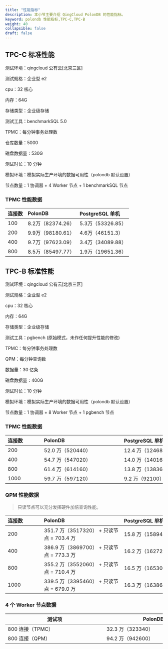 ```yaml
---
title: "性能指标"
description: 本小节主要介绍 QingCloud PolonDB 的性能指标。 
keyword: polondb 性能指标,TPC-C,TPC-B
weight: 40
collapsible: false
draft: false
---
```




## TPC-C 标准性能

测试环境：qingcloud 公有云[北京三区]

测试规格：企业型 e2

cpu：32 核心

内存：64G

存储类型：企业级存储

测试工具：benchmarkSQL 5.0

TPMC：每分钟事务处理数

仓库数量：5000

磁盘数据量：530G

测试时长：10 分钟

模拟环境：模拟实际生产环境的数据可用性（polondb 默认设置）

节点数量：1 协调器 + 4 Worker 节点 + 1 benchmarkSQL 节点

### TPMC 性能数据

| 连接数 | PolonDB           | PostgreSQL 单机   |
| :----- | :---------------- | :---------------- |
| 100    | 8.2万（82374.26） | 5.3万（53326.85） |
| 200    | 9.9万（98180.61） | 4.6万（46151.3）  |
| 400    | 9.7万（97623.09） | 3.4万（34089.88） |
| 800    | 8.5万（85497.77） | 1.9万（19651.36） |

## TPC-B 标准性能

测试环境：qingcloud 公有云[北京三区]

测试规格：企业型 e2

cpu：32 核心

内存：64G

存储类型：企业级存储

测试工具：pgbench (原始模式，未作任何提升性能的修改)

TPMC：每分钟事务处理数

QPM：每分钟查询数

数据量：30 亿条

磁盘数据量：400G

测试时长：10 分钟

模拟环境：模拟实际生产环境的数据可用性（polondb 默认设置）

节点数量：1 协调器 + 8 Worker 节点 + 1 pgbench 节点

### TPMC 性能数据

|<span style="display:inline-block;width:100px">连接数</span>| <span style="display:inline-block;width:240px">PolonDB</span>|<span style="display:inline-block;width:240px">PostgreSQL 单机</span>|
|:------ |:---------------- |:---------------- |
| 200    | 52.0 万（520440） | 12.4 万（124680） |
| 400    | 54.7 万（547020） | 14.0 万（140160） |
| 800    | 61.4 万（614160） | 13.8 万（138360） |
| 1000   | 59.7 万（597120） | 9.2 万（92100）   |

### QPM 性能数据
  
> 只读节点可以充分发挥硬件加倍查询性能。

| <span style="display:inline-block;width:100px">连接数</span> | <span style="display:inline-block;width:240px">PolonDB</span>| <span style="display:inline-block;width:240px">PostgreSQL 单机</span> |
|:------ |:-------------------|:---------------- |
| 200    | 351.7 万（3517320） + 只读节点 = 703.4 万        | 15.8 万（158940） |
| 400    | 386.9 万（3869700） + 只读节点 = 773.3 万        | 16.2 万（162720） |
| 800    | 355.2 万（3552060） + 只读节点 = 710.4 万        | 16.5 万（165300） |
| 1000   | 339.5 万（3395460） + 只读节点 = 679.0 万        | 16.3 万（163860） |

### 4 个 Worker 节点数据

| <span style="display:inline-block;width:300px">测试项</span>          | <span style="display:inline-block;width:300px">PolonDB</span>           |
| ---------------- | ----------------- |
| 800 连接（TPMC） | 32.3 万（323340） |
| 800 连接（QPM）  | 94.2 万（942600） |


